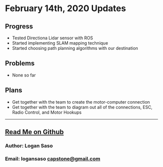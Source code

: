 # February 14th, 2020 Updates

## Progress

* Tested Directiona Lidar sensor with ROS
* Started implementing SLAM mapping technique
* Started choosing path planning algorithms with our destination

## Problems

* None so far

## Plans

* Get together with the team to create the motor-computer connection
* Get together with the team to diagram out all of the connections, ESC, Radio Control, and Motor Hookups

----
## [Read Me on Github](https://github.com/loganintech/self-driving/blob/master/weekly-blogs/logan/02-21-2020.md)

### Author: Logan Saso
### Email: logansaso capstone@gmail.com

